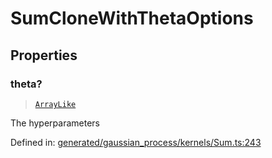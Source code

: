 # SumCloneWithThetaOptions

## Properties

### theta?

> [`ArrayLike`](../types/ArrayLike.md)

The hyperparameters

Defined in:  [generated/gaussian\_process/kernels/Sum.ts:243](https://github.com/transitive-bullshit/scikit-learn-ts/blob/122b3c0/packages/sklearn/src/generated/gaussian_process/kernels/Sum.ts#L243)
